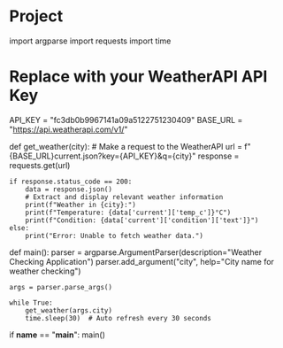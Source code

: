 # Project
import argparse
import requests
import time

# Replace with your WeatherAPI API Key
API_KEY = "fc3db0b9967141a09a5122751230409"
BASE_URL = "https://api.weatherapi.com/v1/"

def get_weather(city):
    # Make a request to the WeatherAPI
    url = f"{BASE_URL}current.json?key={API_KEY}&q={city}"
    response = requests.get(url)

    if response.status_code == 200:
        data = response.json()
        # Extract and display relevant weather information
        print(f"Weather in {city}:")
        print(f"Temperature: {data['current']['temp_c']}°C")
        print(f"Condition: {data['current']['condition']['text']}")
    else:
        print("Error: Unable to fetch weather data.")

def main():
    parser = argparse.ArgumentParser(description="Weather Checking Application")
    parser.add_argument("city", help="City name for weather checking")

    args = parser.parse_args()

    while True:
        get_weather(args.city)
        time.sleep(30)  # Auto refresh every 30 seconds

if __name__ == "__main__":
    main()
